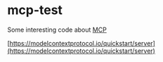 # mcp-test
Some interesting code about [MCP](https://modelcontextprotocol.io/introduction)

[https://modelcontextprotocol.io/quickstart/server](https://modelcontextprotocol.io/quickstart/server)
